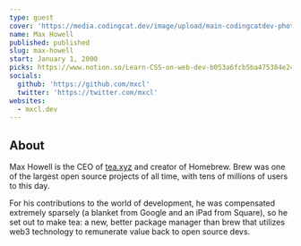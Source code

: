 ```yaml
---
type: guest
cover: 'https://media.codingcat.dev/image/upload/main-codingcatdev-photo/podcast-guest/mxcl'
name: Max Howell
published: published
slug: max-howell
start: January 1, 2000
picks: https://www.notion.so/Learn-CSS-on-web-dev-b053a6fcb5ba475384e2472812269ad1, https://www.notion.so/GUI-Challenges-c37331dfe86c40b6b118a50220923623, https://www.notion.so/gradient-style-1032a3c3783f4175aec4c442a27a891f
socials:
  github: 'https://github.com/mxcl'
  twitter: 'https://twitter.com/mxcl'
websites:
  - mxcl.dev
---
```


## About

Max Howell is the CEO of [tea.xyz](http://tea.xyz) and creator of Homebrew. Brew was one of the largest open source projects of all time, with tens of millions of users to this day.

For his contributions to the world of development, he was compensated extremely sparsely (a blanket from Google and an iPad from Square), so he set out to make tea: a new, better package manager than brew that utilizes web3 technology to remunerate value back to open source devs.
